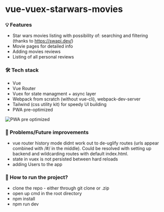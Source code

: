 # vue-vuex-starwars-movies

### 💡 Features
- Star wars movies listing with possibility of: searching and filtering (thanks to https://swapi.dev/)
- Movie pages for detailed info
- Adding movies reviews
- Listing of all personal reviews

### 🛠 Tech stack
- Vue
- Vue Router
- Vuex for state managment + async layer
- Webpack from scratch (without vue-cli), webpack-dev-server
- Tailwind (css utility kit) for speedy UI building
- PWA pre-optimized

![PWA pre optimized](https://github.com/danieldomanski/starwars-movies/blob/develop/static/pwa-optimized.PNG?raw=true)


### 🧠 Problems/Future improvements
- vue router history mode didnt work out to de-uglify routes (urls appear combined with /#/ in the middle). Could be resolved with setting up backend and wildcarding routes with  default index.html.
- state in vuex is not persisted between hard reloads
- adding Users to the app

### 🏃 How to run the project?
- clone the repo - either through git clone or .zip
- open up cmd in the root directory
- npm install
- npm run dev
